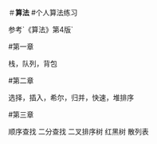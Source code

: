 ＃**算法**
#个人算法练习
<p>参考`《算法》第4版`
</p>

#第一章
<p>栈，队列，背包
</p>

#第二章
<p>选择，插入，希尔，归并，快速，堆排序</p>


#第三章
<p>顺序查找  二分查找  二叉排序树  红黑树  散列表</p>
